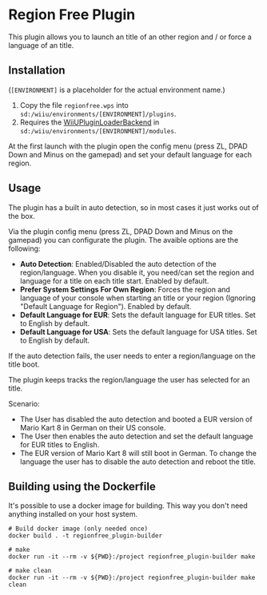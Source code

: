 # Region Free Plugin

This plugin allows you to launch an title of an other region and / or force a language of an title.

## Installation
(`[ENVIRONMENT]` is a placeholder for the actual environment name.)

1. Copy the file `regionfree.wps` into `sd:/wiiu/environments/[ENVIRONMENT]/plugins`.  
2. Requires the [WiiUPluginLoaderBackend](https://github.com/wiiu-env/WiiUPluginLoaderBackend) in `sd:/wiiu/environments/[ENVIRONMENT]/modules`.

At the first launch with the plugin open the config menu (press ZL, DPAD Down and Minus on the gamepad) and set your default language for each region.

## Usage

The plugin has a built in auto detection, so in most cases it just works out of the box.

Via the plugin config menu (press ZL, DPAD Down and Minus on the gamepad) you can configurate the plugin. The avaible options are the following:

- **Auto Detection**: Enabled/Disabled the auto detection of the region/language. When you disable it, you need/can set the region and language for a title on each title start. Enabled by default.
- **Prefer System Settings For Own Region**: Forces the region and language of your console when starting an title or your region (Ignoring "Default Language for Region"). Enabled by default.
- **Default Language for EUR**: Sets the default language for EUR titles. Set to English by default.
- **Default Language for USA**: Sets the default language for USA titles. Set to English by default.

If the auto detection fails, the user needs to enter a region/language on the title boot.

The plugin keeps tracks the region/language the user has selected for an title.

Scenario:  
 - The User has disabled the auto detection and booted a EUR version of Mario Kart 8 in German on their US console.
 - The User then enables the auto detection and set the default language for EUR titles to English.
 - The EUR version of Mario Kart 8 will still boot in German. To change the language the user has to disable the auto detection and reboot the title.

## Building using the Dockerfile

It's possible to use a docker image for building. This way you don't need anything installed on your host system.

```
# Build docker image (only needed once)
docker build . -t regionfree_plugin-builder

# make 
docker run -it --rm -v ${PWD}:/project regionfree_plugin-builder make

# make clean
docker run -it --rm -v ${PWD}:/project regionfree_plugin-builder make clean
```
